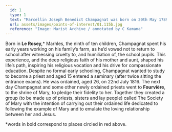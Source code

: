 ```yaml
---
  id: 1
  type: 1
  text: "Marcellin Joseph Benedict Champagnat was born on 20th May 1789 in south-east-central France."
  url: assets/images/points-of-interest/01.115b.jpg
  reference: "Image: Marist Archive / annotated by C Kamana"
---
```

Born in **Le Rosey,*** Marhles, the ninth of ten children, Champagnat spent his early years working on his family’s farm, as he’d vowed not to return to school after witnessing cruelty to, and humiliation of, the school pupils. This experience, and the deep religious faith of his mother and aunt, shaped his life’s path, inspiring his religious vocation and his drive for compassionate education. Despite no formal early schooling, Champagnat wanted to study to become a priest and aged 15 entered a seminary (after twice sitting the entrance exams). He was ordained, aged 26, on 22nd July 1816. The next day Champagnat and some other newly ordained priests went to **Fourvière**, to the shrine of Mary, to pledge their fidelity to her. Together they created a group (to be made up of priests, sisters and lay people) called The Society of Mary with the intention of carrying out their ordained life dedicated to following the example of Mary and to emulate the loving relationship between her and Jesus. 
<footer>*words in bold correspond to places circled in red above.</footer>
